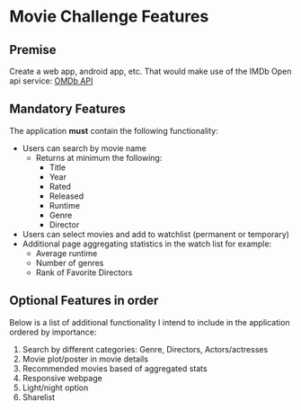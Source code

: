 # Movie Challenge Features

## Premise
Create a web app, android app, etc. That would make use of the IMDb Open api service: [OMDb API](http://www.omdbapi.com/)

## Mandatory Features
The application **must** contain the following functionality:
+ Users can search by movie name
  - Returns at minimum the following:
    * Title
    * Year
    * Rated
    * Released
    * Runtime
    * Genre
    * Director
+ Users can select movies and add to watchlist (permanent or temporary)
+ Additional page aggregating statistics in the watch list for example:
  - Average runtime
  - Number of genres
  - Rank of Favorite Directors

## Optional Features in order
Below is a list of additional functionality I intend to include in the application ordered by importance:
1. Search by different categories: Genre, Directors, Actors/actresses
2. Movie plot/poster in movie details
3. Recommended movies based of aggregated stats
4. Responsive webpage
5. Light/night option
6. Sharelist